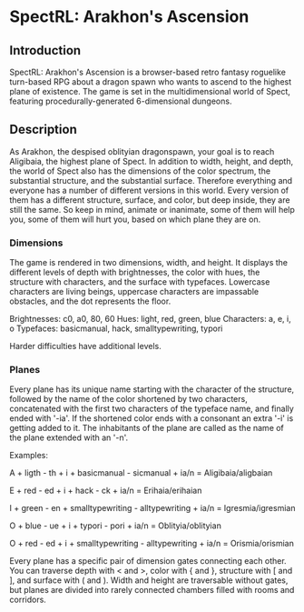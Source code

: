 # SpectRL: Arakhon's Ascension

## Introduction

SpectRL: Arakhon's Ascension is a browser-based retro fantasy roguelike turn-based RPG about a dragon spawn who wants to ascend to the highest plane of existence. The game is set in the multidimensional world of Spect, featuring procedurally-generated 6-dimensional dungeons.

## Description

As Arakhon, the despised oblityian dragonspawn, your goal is to reach Aligibaia, the highest plane of Spect. In addition to width, height, and depth, the world of Spect also has the dimensions of the color spectrum, the substantial structure, and the substantial surface. Therefore everything and everyone has a number of different versions in this world. Every version of them has a different structure, surface, and color, but deep inside, they are still the same. So keep in mind, animate or inanimate, some of them will help you, some of them will hurt you, based on which plane they are on.

### Dimensions

The game is rendered in two dimensions, width, and height. It displays the different levels of depth with brightnesses, the color with hues, the structure with characters, and the surface with typefaces. Lowercase characters are living beings, uppercase characters are impassable obstacles, and the dot represents the floor.

Brightnesses: c0, a0, 80, 60
Hues: light, red, green, blue
Characters: a, e, i, o
Typefaces: basicmanual, hack, smalltypewriting, typori

Harder difficulties have additional levels.

### Planes

Every plane has its unique name starting with the character of the structure, followed by the name of the color shortened by two characters, concatenated with the first two characters of the typeface name, and finally ended with '-ia'. If the shortened color ends with a consonant an extra '-i' is getting added to it. The inhabitants of the plane are called as the name of the plane extended with an '-n'.

Examples:

A + ligth - th + i + basicmanual - sicmanual + ia/n = Aligibaia/aligbaian

E + red - ed + i + hack - ck + ia/n = Erihaia/erihaian

I + green - en + smalltypewriting - alltypewriting + ia/n = Igresmia/igresmian

O + blue - ue + i + typori - pori + ia/n = Oblityia/oblityian

O + red - ed + i + smalltypewriting - alltypewriting + ia/n = Orismia/orismian

Every plane has a specific pair of dimension gates connecting each other. You can traverse depth with < and >, color with { and }, structure with [ and ], and surface with ( and ). Width and height are traversable without gates, but planes are divided into rarely connected chambers filled with rooms and corridors.

